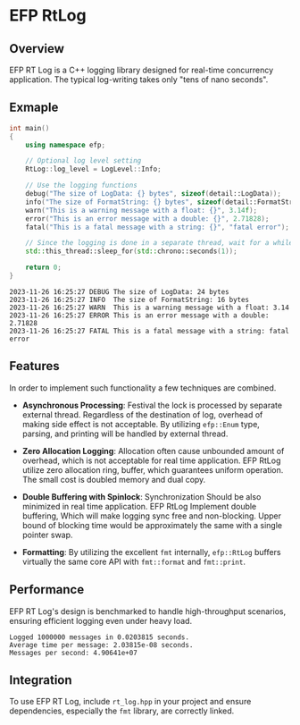 # EFP RtLog 

## Overview

EFP RT Log is a C++ logging library designed for real-time concurrency application. The typical log-writing takes only "tens of nano seconds". 

## Exmaple

```c++
int main()
{
    using namespace efp;

    // Optional log level setting
    RtLog::log_level = LogLevel::Info;

    // Use the logging functions
    debug("The size of LogData: {} bytes", sizeof(detail::LogData));
    info("The size of FormatString: {} bytes", sizeof(detail::FormatString));
    warn("This is a warning message with a float: {}", 3.14f);
    error("This is an error message with a double: {}", 2.71828);
    fatal("This is a fatal message with a string: {}", "fatal error");

    // Since the logging is done in a separate thread, wait for a while to see the logs
    std::this_thread::sleep_for(std::chrono::seconds(1));

    return 0;
}
```

```log
2023-11-26 16:25:27 DEBUG The size of LogData: 24 bytes
2023-11-26 16:25:27 INFO  The size of FormatString: 16 bytes
2023-11-26 16:25:27 WARN  This is a warning message with a float: 3.14
2023-11-26 16:25:27 ERROR This is an error message with a double: 2.71828
2023-11-26 16:25:27 FATAL This is a fatal message with a string: fatal error
```

## Features

In order to implement such functionality a few techniques are combined.

- **Asynchronous Processing**: Festival the lock is processed by separate external thread. Regardless of the destination of log, overhead of making side effect is not acceptable. By utilizing `efp::Enum` type, parsing, and printing will be handled by external thread.

- **Zero Allocation Logging**: Allocation often cause unbounded amount of overhead, which is not acceptable for real time application. EFP RtLog utilize zero allocation ring, buffer, which guarantees uniform operation. The small cost is doubled memory and dual copy.

- **Double Buffering with Spinlock**: Synchronization Should be also minimized in real time application. EFP RtLog Implement double buffering, Which will make logging sync free and non-blocking. Upper bound of blocking time would be approximately the same with a single pointer swap.

- **Formatting**: By utilizing the excellent `fmt` internally, `efp::RtLog`  buffers virtually the same core API with `fmt::format` and `fmt::print`.


## Performance

EFP RT Log's design is benchmarked to handle high-throughput scenarios, ensuring efficient logging even under heavy load.

```plaintext
Logged 1000000 messages in 0.0203815 seconds.
Average time per message: 2.03815e-08 seconds.
Messages per second: 4.90641e+07
```

## Integration

To use EFP RT Log, include `rt_log.hpp` in your project and ensure dependencies, especially the `fmt` library, are correctly linked.

